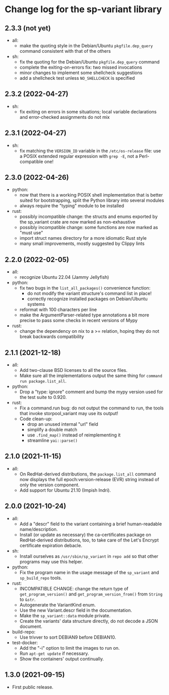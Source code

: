 # Change log for the sp-variant library

## 2.3.3 (not yet)

- all:
  - make the quoting style in the Debian/Ubuntu `pkgfile.dep_query` command
    consistent with that of the others
- sh:
  - fix the quoting for the Debian/Ubuntu `pkgfile.dep_query` command
  - complete the exiting-on-errors fix: two missed invocations
  - minor changes to implement some shellcheck suggestions
  - add a shellcheck test unless `NO_SHELLCHECK` is specified

## 2.3.2 (2022-04-27)

- sh:
  - fix exiting on errors in some situations; local variable declarations
    and error-checked assignments do not mix

## 2.3.1 (2022-04-27)

- sh:
  - fix matching the `VERSION_ID` variable in the `/etc/os-release` file:
    use a POSIX extended regular expression with `grep -E`, not
    a Perl-compatible one!

## 2.3.0 (2022-04-26)

- python:
  - now that there is a working POSIX shell implementation that is better
    suited for bootstrapping, split the Python library into several modules
  - always require the "typing" module to be installed
- rust:
  - possibly incompatible change: the structs and enums exported by
    the sp_variant crate are now marked as non-exhaustive
  - possibly incompatible change: some functions are now marked as
    "must use"
  - import struct names directory for a more idiomatic Rust style
  - many small improvements, mostly suggested by Clippy lints

## 2.2.0 (2022-02-05)
- all:
  - recognize Ubuntu 22.04 (Jammy Jellyfish)
- python:
  - fix two bugs in the `list_all_packages()` convenience function:
    - do not modify the variant structure's command list in place!
    - correctly recognize installed packages on Debian/Ubuntu systems
  - reformat with 100 characters per line
  - make the ArgumentParser-related type annotations a bit more precise to
    pass some checks in recent versions of Mypy
- rust:
  - change the dependency on nix to a >= relation, hoping they do not
    break backwards compatibility

## 2.1.1 (2021-12-18)
- all:
  - Add two-clause BSD licenses to all the source files.
  - Make sure all the implementations output the same thing for
    `command run package.list_all`.
- python:
  - Drop a "type: ignore" comment and bump the mypy version used for
    the test suite to 0.920.
- rust:
  - Fix a command.run bug: do not output the command to run, the tools
    that invoke storpool_variant may use its output!
  - Code clean-up:
    - drop an unused internal "url" field
    - simplify a double match
    - use `.find_map()` instead of reimplementing it
    - streamline `yai::parse()`

## 2.1.0 (2021-11-15)

- all:
  - On RedHat-derived distributions, the `package.list_all` command now
    displays the full epoch:version-release (EVR) string instead of
    only the version component.
  - Add support for Ubuntu 21.10 (Impish Indri).

## 2.0.0 (2021-10-24)

- all:
  - Add a "descr" field to the variant containing a brief
    human-readable name/description.
  - Install (or update as necessary) the ca-certificates package on
    RedHat-derived distributions, too, to take care of the Let's Encrypt
    certificate expiration debacle.
- sh:
  - Install ourselves as `/usr/sbin/sp_variant` in `repo add` so that
    other programs may use this helper.
- python:
  - Fix the program name in the usage message of the `sp_variant` and
    `sp_build_repo` tools.
- rust:
  - INCOMPATIBLE CHANGE: change the return type of `get_program_version()`
    and `get_program_version_from()` from `String` to `&str`.
  - Autogenerate the VariantKind enum.
  - Use the new Variant.descr field in the documentation.
  - Make the `sp_variant::data` module private.
  - Create the variants' data structure directly, do not decode a JSON
    document.
- build-repo:
  - Use trivver to sort DEBIAN9 before DEBIAN10.
- test-docker:
  - Add the "-i" option to limit the images to run on.
  - Run `apt-get update` if necessary.
  - Show the containers' output continually.

## 1.3.0 (2021-09-15)

- First public release.
